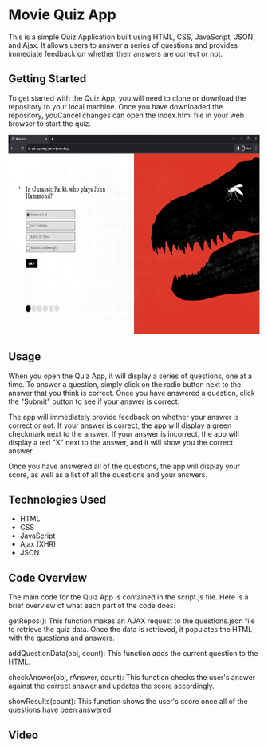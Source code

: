 # Movie Quiz App
This is a simple Quiz Application built using HTML, CSS, JavaScript, JSON, and Ajax. It allows users to answer a series of questions and provides immediate feedback on whether their answers are correct or not.

## Getting Started
To get started with the Quiz App, you will need to clone or download the repository to your local machine. Once you have downloaded the repository, youCancel changes can open the index.html file in your web browser to start the quiz.
<div align="center">
<img src="./Screenshots/one.png" alt="./Screenshots/one.png" height="400">
</div>

## Usage
When you open the Quiz App, it will display a series of questions, one at a time. To answer a question, simply click on the radio button next to the answer that you think is correct. Once you have answered a question, click the "Submit" button to see if your answer is correct.

The app will immediately provide feedback on whether your answer is correct or not. If your answer is correct, the app will display a green checkmark next to the answer. If your answer is incorrect, the app will display a red "X" next to the answer, and it will show you the correct answer.

Once you have answered all of the questions, the app will display your score, as well as a list of all the questions and your answers.

## Technologies Used
- HTML
- CSS
- JavaScript
- Ajax (XHR)
- JSON


## Code Overview
The main code for the Quiz App is contained in the script.js file. Here is a brief overview of what each part of the code does:

getRepos(): This function makes an AJAX request to the questions.json file to retrieve the quiz data. Once the data is retrieved, it populates the HTML with the questions and answers.

addQuestionData(obj, count): This function adds the current question to the HTML.

checkAnswer(obj, rAnswer, count): This function checks the user's answer against the correct answer and updates the score accordingly.

showResults(count): This function shows the user's score once all of the questions have been answered.

## Video


